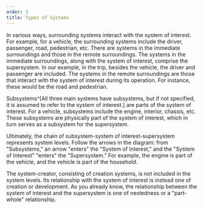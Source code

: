 ```yaml
---
order: 1
title: Types of Systems
---
```


In various ways, surrounding systems interact with the system of interest. For example, for a vehicle, the surrounding systems include the driver, passenger, road, pedestrian, etc. There are systems in the immediate surroundings and those in the remote surroundings. The systems in the immediate surroundings, along with the system of interest, comprise the supersystem. In our example, in the trip, besides the vehicle, the driver and passenger are included. The systems in the remote surroundings are those that interact with the system of interest during its operation. For instance, these would be the road and pedestrian.

Subsystems^[All three main systems have subsystems, but if not specified, it is assumed to refer to the system of interest.] are parts of the system of interest. For a vehicle, subsystems include the engine, interior, chassis, etc. These subsystems are physically part of the system of interest, which in turn serves as a subsystem for the supersystem.

Ultimately, the chain of subsystem-system of interest-supersystem represents system levels. Follow the arrows in the diagram: from "Subsystems," an arrow "enters" the "System of Interest," and the "System of Interest" "enters" the "Supersystem." For example, the engine is part of the vehicle, and the vehicle is part of the household.

The system-creator, consisting of creation systems, is not included in the system levels. Its relationship with the system of interest is instead one of creation or development. As you already know, the relationship between the system of interest and the supersystem is one of nestedness or a "part-whole" relationship.